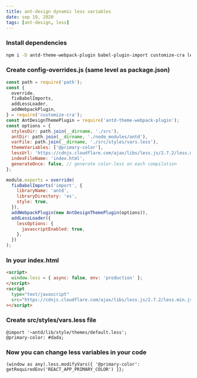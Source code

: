 ```yaml
---
title: ant-design dynamic less variables
date: sep 19, 2020
tags: [ant-design, less]
---
```


### Install dependencies

```bash
npm i -D antd-theme-webpack-plugin babel-plugin-import customize-cra less less-loader react-app-rewired
```

### Create config-overrides.js (same level as package.json)

```jsx
const path = require('path');
const {
  override,
  fixBabelImports,
  addLessLoader,
  addWebpackPlugin,
} = require('customize-cra');
const AntDesignThemePlugin = require('antd-theme-webpack-plugin');
const options = {
  stylesDir: path.join(__dirname, './src'),
  antDir: path.join(__dirname, './node_modules/antd'),
  varFile: path.join(__dirname, './src/styles/vars.less'),
  themeVariables: ['@primary-color'],
  lessUrl: 'https://cdnjs.cloudflare.com/ajax/libs/less.js/2.7.2/less.min.js',
  indexFileName: 'index.html',
  generateOnce: false, // generate color.less on each compilation
};

module.exports = override(
  fixBabelImports('import', {
    libraryName: 'antd',
    libraryDirectory: 'es',
    style: true,
  }),
  addWebpackPlugin(new AntDesignThemePlugin(options)),
  addLessLoader({
    lessOptions: {
      javascriptEnabled: true,
    },
  })
);
```

### In your index.html

```html
<script>
  window.less = { async: false, env: 'production' };
</script>
<script
  type="text/javascript"
  src="https://cdnjs.cloudflare.com/ajax/libs/less.js/2.7.2/less.min.js"
></script>
```

### Create src/styles/vars.less file

```less
@import '~antd/lib/style/themes/default.less';
@primary-color: #dada;
```

### Now you can change less variables in your code

```tsx
(window as any).less.modifyVars({ '@primary-color': getRequiredEnv('REACT_APP_PRIMARY_COLOR') }};
```
